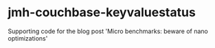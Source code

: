 # jmh-couchbase-keyvaluestatus
Supporting code for the blog post 'Micro benchmarks: beware of nano optimizations'
